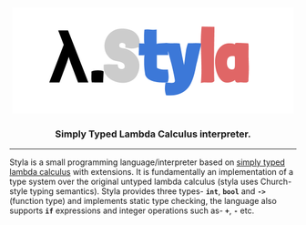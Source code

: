 <div align="center">
<img src="./styla.png" />
<h3> Simply Typed Lambda Calculus interpreter. </h3>
</div>
<hr></hr>

Styla is a small programming language/interpreter based on [simply typed lambda calculus](https://en.wikipedia.org/wiki/Simply_typed_lambda_calculus) with extensions. It is fundamentally an implementation of a type system over the original untyped lambda calculus (styla uses Church-style typing semantics). Styla provides three types- **`int`**, **`bool`** and **`->`**(function type) and implements static type checking, the language also supports **`if`** expressions and integer operations such as-  **`+`**, **`-`** etc. 
